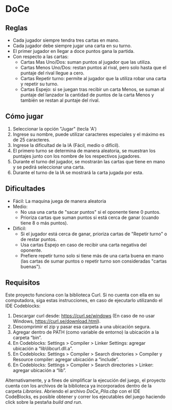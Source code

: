 # DoCe

## Reglas
- Cada jugador siempre tendra tres cartas en mano.
- Cada jugador debe siempre jugar una carta en su turno.
- El primer jugador en llegar a doce puntos gana la partida.
- Con respecto a las cartas:
  -   Cartas Mas Uno/Dos: suman puntos al jugador que las utiliza.
  -   Cartas Menos Uno/Dos: restan puntos al rival, pero solo hasta que el puntaje del rival llegue a cero.
  -   Cartas Repetir turno: permite al jugador que la utiliza robar una carta y repetir su turno.
  -   Cartas Espejo: si se juegan tras recibir un carta Menos, se suman al puntaje del lanzador la cantidad de puntos de la carta Menos y también se restan al puntaje del rival.

## Cómo jugar
1. Seleccionar la opción "Jugar" (tecla 'A')
2. Ingrese su nombre, puede utilizar caracteres especiales y el máximo es de 25 caracteres.
3. Ingrese la dificultad de la IA (Fácil, medio o difícil).
4. El primero turno se determina de manera aleatoria, se muestran los puntajes junto con los nombre de los respectivos jugadores.
5. Durante el turno del jugador, se mostrarán las cartas que tiene en mano y se pedirá seleccionar una carta.
7. Durante el turno de la IA se mostrará la carta jugada por esta.

## Dificultades
- Fácil: La maquina juega de manera aleatoria
- Medio:
  - No usa una carta de "sacar puntos" si el oponente tiene 0 puntos.
  - Prioriza cartas que suman puntos si está cerca de ganar (cuando tiene 8 o más puntos).
- Difícil:
  - Si el jugador está cerca de ganar, prioriza cartas de "Repetir turno" o de restar puntos.
  - Usa cartas Espejo en caso de recibir una carta negativa del oponente.
  - Prefiere repetir turno solo si tiene más de una carta buena en mano (las cartas de sumar puntos o repetir turno son consideradas "cartas buenas").

## Requisitos
Este proyecto funciona con la biblioteca Curl. Si no cuenta con ella en su computadora, siga estas instrucciones, en caso de ejecutarlo utilizando el IDE Codeblocks:

1. Descargar curl desde: https://curl.se/windows (En caso de no usar Windows, https://curl.se/download.html).
2. Descomprimir el zip y pasar esa carpeta a una ubicación segura.
3. Agregar dentro de PATH (como variable de entorno) la ubicación a la carpeta “bin”.
4. En Codeblocks: Settings > Compiler > Linker Settings: agregar ubicación a “lib\libcurl.dll.a”.
5. En Codeblocks: Settings > Compiler > Search directories > Compiler y Resource compiler: agregar ubicación a “include”.
6. En Codeblocks: Settings > Compiler > Search directories > Linker: agregar ubicación a “lib”.

Alternativamente, y a fines de simplificar la ejecución del juego, el proyecto cuenta con los archivos de la biblioteca ya incorporados dentro de la carpeta *Libraries*. Abriendo el archivo *DoCe_Pila.cbp* con el IDE CodeBlocks, es posible obtener y correr los ejecutables del juego haciendo click sobre la pestaña *build and run*.
